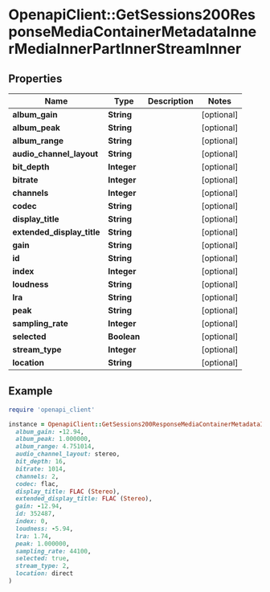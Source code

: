 # OpenapiClient::GetSessions200ResponseMediaContainerMetadataInnerMediaInnerPartInnerStreamInner

## Properties

| Name | Type | Description | Notes |
| ---- | ---- | ----------- | ----- |
| **album_gain** | **String** |  | [optional] |
| **album_peak** | **String** |  | [optional] |
| **album_range** | **String** |  | [optional] |
| **audio_channel_layout** | **String** |  | [optional] |
| **bit_depth** | **Integer** |  | [optional] |
| **bitrate** | **Integer** |  | [optional] |
| **channels** | **Integer** |  | [optional] |
| **codec** | **String** |  | [optional] |
| **display_title** | **String** |  | [optional] |
| **extended_display_title** | **String** |  | [optional] |
| **gain** | **String** |  | [optional] |
| **id** | **String** |  | [optional] |
| **index** | **Integer** |  | [optional] |
| **loudness** | **String** |  | [optional] |
| **lra** | **String** |  | [optional] |
| **peak** | **String** |  | [optional] |
| **sampling_rate** | **Integer** |  | [optional] |
| **selected** | **Boolean** |  | [optional] |
| **stream_type** | **Integer** |  | [optional] |
| **location** | **String** |  | [optional] |

## Example

```ruby
require 'openapi_client'

instance = OpenapiClient::GetSessions200ResponseMediaContainerMetadataInnerMediaInnerPartInnerStreamInner.new(
  album_gain: -12.94,
  album_peak: 1.000000,
  album_range: 4.751014,
  audio_channel_layout: stereo,
  bit_depth: 16,
  bitrate: 1014,
  channels: 2,
  codec: flac,
  display_title: FLAC (Stereo),
  extended_display_title: FLAC (Stereo),
  gain: -12.94,
  id: 352487,
  index: 0,
  loudness: -5.94,
  lra: 1.74,
  peak: 1.000000,
  sampling_rate: 44100,
  selected: true,
  stream_type: 2,
  location: direct
)
```

